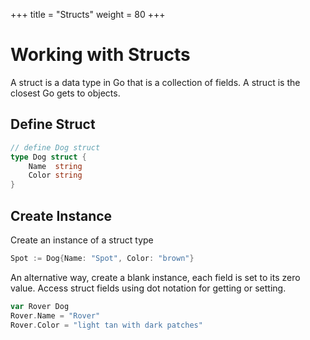 +++
title = "Structs"
weight = 80
+++

# Working with Structs

A struct is a data type in Go that is a collection of fields. A struct is the closest Go gets to objects.

## Define Struct

```go
// define Dog struct
type Dog struct {
    Name  string
    Color string
}
```

## Create Instance

Create an instance of a struct type

```go
Spot := Dog{Name: "Spot", Color: "brown"}
```

An alternative way, create a blank instance, each field is set to its zero value. Access struct fields using dot notation for getting or setting.

```go
var Rover Dog
Rover.Name = "Rover"
Rover.Color = "light tan with dark patches"
```
